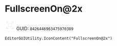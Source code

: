 # FullscreenOn@2x
![](/img/FullscreenOn@2x.png)
GUID: `8426446963475970389`
```
EditorGUIUtility.IconContent("FullscreenOn@2x")
```
